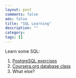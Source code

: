 ```yaml
---
layout: post
comments: false
ads: false
title: "SQL Learning"
description: ""
category: 
tags: []
---
```


Learn some SQL:

1. [PostgreSQL exercises](http://pgexercises.com/index.html)
1. [Coursera.org database class](https://www.coursera.org/course/db)
1. What else?


